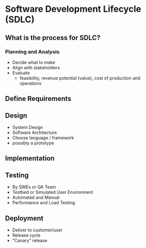 # Software Development Lifecycle (SDLC)

## What is the process for SDLC?

### Planning and Analysis
- Decide what to make
- Align with stakeholders
- Evaluate
    - feasibility, revenue potential (value), cost of production and operations

## Define Requirements

## Design
- System Design
- Software Architecture
- Choose language / framework
- possibly a prototype

## Implementation

## Testing
- By SWEs or QA Team
- Testbed or Simulated User Environment
- Automated and Manual
- Performance and Load Testing

## Deployment
- Deliver to customer/user
- Release cycle
- "Canary" release
